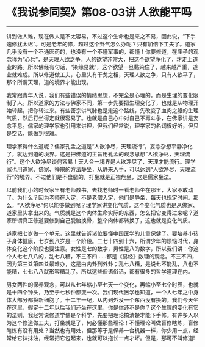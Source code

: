 # 《我说参同契》第08-03讲 人欲能平吗

------

讲到做人难，现在做人是不太容易，不过这个生命也是来之不易，因此说，“下手速修犹太迟”。可是老年的修，超过这个卦气怎么办呢？只有加倍下工夫了。道家几乎没有一个不通医药的，也没有一个不懂军事的，都懂！你要修道，在庄子的观念称为“心兵”，是天理人欲之争。人的欲望非常大，把这个欲望净化了，才走上道业的路。所以佛经有句话，“染缘易就”，这个欲望一旦黏染住了，越来越严重，道业就难成。所以修道做工夫，心里头有干戈之相，天理人欲之争，只有人欲平了，那个所谓天理，道的境界才能出现。

我常跟青年人说，我们有些错误的情绪思想，不完全是心理的，而是生理的变化限制了人。所以道家的方法与佛家不同，第一步先要把生理变化了，也就是从物理开始转起，把你转过来。有些密宗讲气脉也是走这个路线，先改变了血肉之躯的生理气质，然后打坐得定就很容易了。也就是自己心中对自己不再斗争，在佛家讲是妄念平息。儒家的理学家也引用来讲理，但我们经常说，理学家的名词很好听，但只是空话，能做到很难。

理学家得什么道呢？儒家孔孟之道是“人欲净尽，天理流行”，妄念杂想平静净化了，就达到道的境界。这是把佛道的主旨用孔孟的观念思想“人欲净尽，天理流行”。这个人欲净尽谈何容易！天人合一境界是人欲净尽了，天理才能流行。理学家也用道家、佛家、禅宗的方法静坐，从静来人手，可以达到“人欲净尽，天理流行”的境界。不过他们是不盘腿的，打坐就是正襟危坐，这是儒家坐法。

以前我们小的时候家里有老师教书，去找老师时一看老师坐在那里，大家不敢动了。为什么？因为老师在入定，不是老僧入定，他们是静坐，每天也规定时间。那么，“人欲净尽”何以能够做到呢？理学家讲变化气质，这个变化气质也是从佛家、道家里头拿出来的。气质就是这个肉体生命实际的东西，怎么把它变得过来呢？道家所谓真正修道要修到自己脱胎换骨，整个肉体都转换了，这也就是变化气质。

道家把七岁做一个单元，这里就告诉诸位要懂中国医学的儿童保健了。要培养小孩子身体健康，七岁到八岁是一个阶段。二七十四到十六，所谓少年的烦恼时代，身体变化这个阶段也要注意。女性是七的数字，男性是八的数字，所以我们讲：你这个人七七八八的，乱七八糟，不三不四……都是《易经》数理的观念。不三不四，因为第三爻第四爻最难办，这是由内卦到外卦；乱七八糟，是说七不能乱，八也不能糟，七七八八就形容糟乱了。所以这些俗语俗话，都有很多的哲学道理在内。

男女两性的保养观念，可以从七年缩小至七天一个变化，再缩小至七个时辰，也就是十四个钟头，乃至于七秒钟都变一次。我们现代医学也知道，一个人七年之中身体大部分都换新细胞了。十二年一纪，从内到外没一个东西没有换的。我们今天坐在这里，假定十二年以后我们还坐在这里，你是你还不是你？这个生理的变化有它的法则，我经常说修道学佛是个科学，先要把理论搞清楚才能下手修。有许多人以为这个修道做工夫，打坐就是了，何必懂那些理论！不懂理论叫做盲修瞎炼，盲修瞎炼有没有用处？当然也有用处，但那等于是保养一台机器一样，你少用一点，经常给它抹抹油，经常把它包起来，也就可以拖长一点才坏。但是，那可不叫修道!